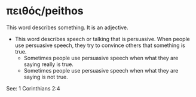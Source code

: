 # πειθός/peithos
This word describes something. It is an adjective.
* This word describes speech or talking that is persuasive. When people use persuasive speech, they try to convince others that something is true.
    * Sometimes people use persuasive speech when what they are saying really is true.
    * Sometimes people use persuasive speech when what they are saying is not true.

See: 1 Corinthians 2:4
